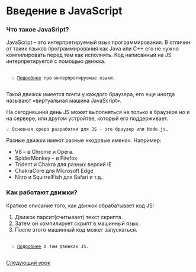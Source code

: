 # Введение в JavaScript

### **Что такое JavaSript?**

JavaScript – это интерпретируемый язык программирования. В отличии от таких языков программирования как Java или C++ его не нужно компилировать перед тем как исполнять. Код написанный на JS интерпретируется с помощью движка.

<pre>
 <code>
  💡 <a href="https://ru.wikipedia.org/wiki/Интерпретируемый_язык_программирования">Подробнее</a> про интерпретируемые языки.
 </code>
</pre>

Такой движок имеется почти у каждого браузера, его еще иногда называют «виртуальная машина JavaScript».

На сегодняшний день JS может выполняться не только в браузере но и на сервере, или другом устройтве, который его поддерживает.

```
💡 Основная среда разработки для JS - это браузер или Node.js.
```

Разные движки имеют разные «кодовые имена». Например:

- V8 – в Chrome и Opera.
- SpiderMonkey – в Firefox.
- Trident и Chakra для разных версий IE
- ChakraCore для Microsoft Edge
- Nitro и SquirrelFish для Safari и т.д.

### **Как работают движки?**

Краткое описание того, как движок обрабатывает код JS:

1. Движок парсит(считывает) текст скрипта.
2. Затем он компилирует скрипт в машинный язык.
3. После этого машинный код может запускаться.

<pre>
 <code>
  💡 <a href="https://habr.com/ru/company/ruvds/blog/337042/">Подробнее</a> о том движках JS.
 </code>
</pre>

[Следующий урок](../links)

